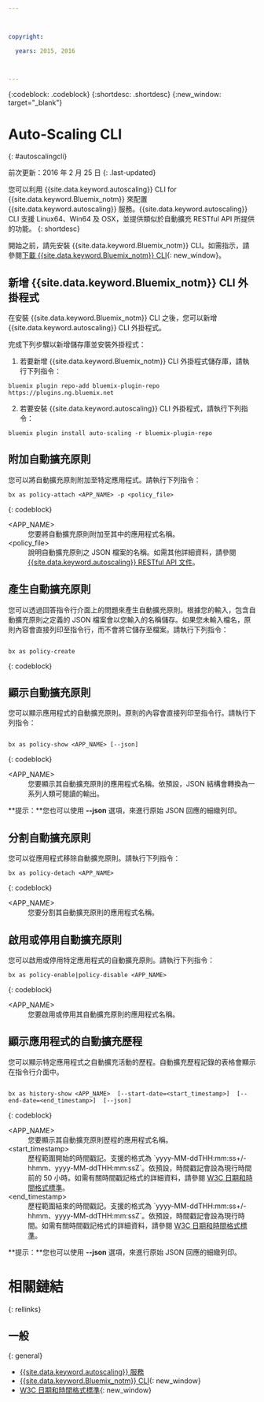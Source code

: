 ```yaml
---

 

copyright:

  years: 2015, 2016

 

---
```


{:codeblock: .codeblock}
{:shortdesc: .shortdesc}
{:new_window: target="_blank"}

# Auto-Scaling CLI
{: #autoscalingcli}

前次更新：2016 年 2 月 25 日
{: .last-updated}


您可以利用 {{site.data.keyword.autoscaling}} CLI for {{site.data.keyword.Bluemix_notm}} 來配置 {{site.data.keyword.autoscaling}} 服務。{{site.data.keyword.autoscaling}} CLI 支援 Linux64、Win64 及 OSX，並提供類似於自動擴充 RESTful API 所提供的功能。
{: shortdesc}

開始之前，請先安裝 {{site.data.keyword.Bluemix_notm}} CLI。如需指示，請參閱[下載 {{site.data.keyword.Bluemix_notm}} CLI](http://plugins.ng.bluemix.net/ui/home.html){: new_window}。

## 新增 {{site.data.keyword.Bluemix_notm}} CLI 外掛程式

在安裝 {{site.data.keyword.Bluemix_notm}} CLI 之後，您可以新增 {{site.data.keyword.autoscaling}} CLI 外掛程式。

完成下列步驟以新增儲存庫並安裝外掛程式：
1. 若要新增 {{site.data.keyword.Bluemix_notm}} CLI 外掛程式儲存庫，請執行下列指令：

```
bluemix plugin repo-add bluemix-plugin-repo https://plugins.ng.bluemix.net
```
2. 若要安裝 {{site.data.keyword.autoscaling}} CLI 外掛程式，請執行下列指令：

```
bluemix plugin install auto-scaling -r bluemix-plugin-repo
```

## 附加自動擴充原則

您可以將自動擴充原則附加至特定應用程式。請執行下列指令：

```
bx as policy-attach <APP_NAME> -p <policy_file>
```
{: codeblock}

<dl class="parml">
<dt class="pt dlterm">&lt;APP_NAME&gt;</dt>
<dd class="pd">您要將自動擴充原則附加至其中的應用程式名稱。</dd>
<dt class="pt dlterm">&lt;policy_file&gt;</dt>
<dd class="pd">說明自動擴充原則之 JSON 檔案的名稱。如需其他詳細資料，請參閱 <a href="https://new-console.{DomainName}/apidocs/48" target="_blank">{{site.data.keyword.autoscaling}} RESTful API 文件</a>。</dd>
</dl>


## 產生自動擴充原則

您可以透過回答指令行介面上的問題來產生自動擴充原則。根據您的輸入，包含自動擴充原則之定義的 JSON 檔案會以您輸入的名稱儲存。如果您未輸入檔名，原則內容會直接列印至指令行，而不會將它儲存至檔案。請執行下列指令：

```

bx as policy-create
```
{: codeblock}


## 顯示自動擴充原則

您可以顯示應用程式的自動擴充原則。原則的內容會直接列印至指令行。請執行下列指令：

```

bx as policy-show <APP_NAME> [--json]
```
{: codeblock}

<dl class="parml">
<dt class="pt dlterm">&lt;APP_NAME&gt;</dt>
<dd class="pd">您要顯示其自動擴充原則的應用程式名稱。依預設，JSON 結構會轉換為一系列人類可閱讀的輸出。</dd>
</dl>

**提示：**您也可以使用 **--json** 選項，來進行原始 JSON 回應的細緻列印。


## 分割自動擴充原則

您可以從應用程式移除自動擴充原則。請執行下列指令：

```
bx as policy-detach <APP_NAME>
```
{: codeblock}

<dl class="parml">
<dt class="pt dlterm">&lt;APP_NAME&gt;</dt>
<dd class="pd">您要分割其自動擴充原則的應用程式名稱。</dd>
</dl>


## 啟用或停用自動擴充原則

您可以啟用或停用特定應用程式的自動擴充原則。請執行下列指令：

```
bx as policy-enable|policy-disable <APP_NAME>
```
{: codeblock}

<dl class="parml">
<dt class="pt dlterm">&lt;APP_NAME&gt;</dt>
<dd class="pd">您要啟用或停用其自動擴充原則的應用程式名稱。</dd>
</dl>


## 顯示應用程式的自動擴充歷程

您可以顯示特定應用程式之自動擴充活動的歷程。自動擴充歷程記錄的表格會顯示在指令行介面中。

```

bx as history-show <APP_NAME>  [--start-date=<start_timestamp>]  [--end-date=<end_timestamp>]  [--json]
```
{: codeblock}

<dl class="parml">
<dt class="pt dlterm">&lt;APP_NAME&gt;</dt>
<dd class="pd">您要顯示其自動擴充原則歷程的應用程式名稱。
<dt class="pt dlterm">&lt;start_timestamp&gt;</dt>
<dd class="pd">歷程範圍開始的時間戳記。支援的格式為 `yyyy-MM-ddTHH:mm:ss+/-hhmm、yyyy-MM-ddTHH:mm:ssZ`。依預設，時間戳記會設為現行時間前的 50 小時。如需有關時間戳記格式的詳細資料，請參閱 <a href="https://www.w3.org/TR/NOTE-datetime" target="_blank">W3C 日期和時間格式標準</a>。
<dt class="pt dlterm">&lt;end_timestamp&gt;</dt>
<dd class="pd">歷程範圍結束的時間戳記。支援的格式為 `yyyy-MM-ddTHH:mm:ss+/-hhmm、yyyy-MM-ddTHH:mm:ssZ`。依預設，時間戳記會設為現行時間。如需有關時間戳記格式的詳細資料，請參閱 <a href="https://www.w3.org/TR/NOTE-datetime" target="_blank">W3C 日期和時間格式標準</a>。
</dl>



**提示：**您也可以使用 **--json** 選項，來進行原始 JSON 回應的細緻列印。

# 相關鏈結
{: rellinks}
## 一般
{: general}
* [{{site.data.keyword.autoscaling}} 服務](../../../services/Auto-Scaling/index.html)
* [{{site.data.keyword.Bluemix_notm}} CLI](http://plugins.ng.bluemix.net/ui/home.html){: new_window}
* [W3C 日期和時間格式標準](https://www.w3.org/TR/NOTE-datetime){: new_window}


